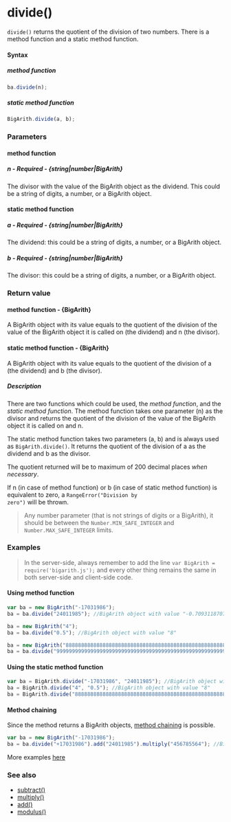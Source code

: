 # divide()
<code>divide()</code> returns the quotient of the division of two numbers. There is a method function and a static method function.

#### Syntax
##### method function
```javascript
ba.divide(n);
```

##### static method function
```javascript
BigArith.divide(a, b);
```
 
### Parameters
#### method function
##### n - Required - {string|number|BigArith}
The divisor with the value of the BigArith object as the dividend. This could be a string of digits, a number, or a BigArith object.

#### static method function
##### a - Required - {string|number|BigArith}
The dividend: this could be a string of digits, a number, or a BigArith object.

##### b - Required - {string|number|BigArith}
The divisor: this could be a string of digits, a number, or a BigArith object.

### Return value
#### method function - {BigArith}
A BigArith object with its value equals to the quotient of the division of the value of the BigArith object it is called on (the dividend) and n (the divisor).

#### static method function - {BigArith}
A BigArith object with its value equals to the quotient of the division of a (the dividend) and b (the divisor).

##### Description
There are two functions which could be used, the *method function*, and the *static method function*. The method function takes one parameter (n) as the divisor and returns the quotient of the division of the value of the BigArith object it is called on and n.

The static method function takes two parameters (a, b) and is always used as <code>BigArith.divide()</code>. It returns the quotient of the division of a as the dividend and b as the divisor.

The quotient returned will be to maximum of 200 decimal places *when necessary*.

If n (in case of method function) or b (in case of static method function) is equivalent to zero, a <code>RangeError("Division by zero")</code> will be thrown.

> Any number parameter (that is not strings of digits or a BigArith), it should be between the <code>Number.MIN_SAFE_INTEGER</code> and <code>Number.MAX_SAFE_INTEGER</code> limits.


### Examples
> In the server-side, always remember to add the line `var BigArith = require('bigarith.js');` and every other thing remains the same in both server-side and client-side code.

#### Using method function

```javascript
var ba = new BigArith("-17031986");
ba = ba.divide("24011985"); //BigArith object with value "-0.70931187071789358522421199246959382991451977002317800881518125219551819643398911002151633861173909612220730605986968590893256013611536072507125087742641851558711201926871102076733764409731223803446487"

ba = new BigArith("4");
ba = ba.divide("0.5"); //BigArith object with value "8"

ba = new BigArith("8888888888888888888888888888888888888888888888888888888");
ba = ba.divide("99999999999999999999999999999999999999999999999999999999999999"); //BigArith object with value "0.00000008888888888888888888888888888888888888888888888888888888000000088888888888888888888888888888888888888888888888888888880000000888888888888888888888888888888888888888888888888888888800000008888889" 
```

#### Using the static method function

```javascript
var ba = BigArith.divide("-17031986", "24011985"); //BigArith object with value "-0.70931187071789358522421199246959382991451977002317800881518125219551819643398911002151633861173909612220730605986968590893256013611536072507125087742641851558711201926871102076733764409731223803446487"
ba = BigArith.divide("4", "0.5"); //BigArith object with value "8"
ba = BigArith.divide("8888888888888888888888888888888888888888888888888888888", "99999999999999999999999999999999999999999999999999999999999999"); //BigArith object with value "0.00000008888888888888888888888888888888888888888888888888888888000000088888888888888888888888888888888888888888888888888888880000000888888888888888888888888888888888888888888888888888888800000008888889"
```

#### Method chaining
Since the method returns a BigArith objects, [method chaining](method_chaining.html) is possible.
```javascript
var ba = new BigArith("-17031986");
ba = ba.divide("+17031986").add("24011985").multiply("456785564"); //BigArith object with value "10968327654198976"
```

More examples [here](https://github.com/osofem/BigArith.js/tree/master/examples/)

### See also
* [subtract()](https://osofem.github.io/BigArith.js/documentation/subtract.html)
* [multiply()](https://osofem.github.io/BigArith.js/documentation/multiply.html)
* [add()](https://osofem.github.io/BigArith.js/documentation/add.html)
* [modulus()](https://osofem.github.io/BigArith.js/documentation/modulus.html)